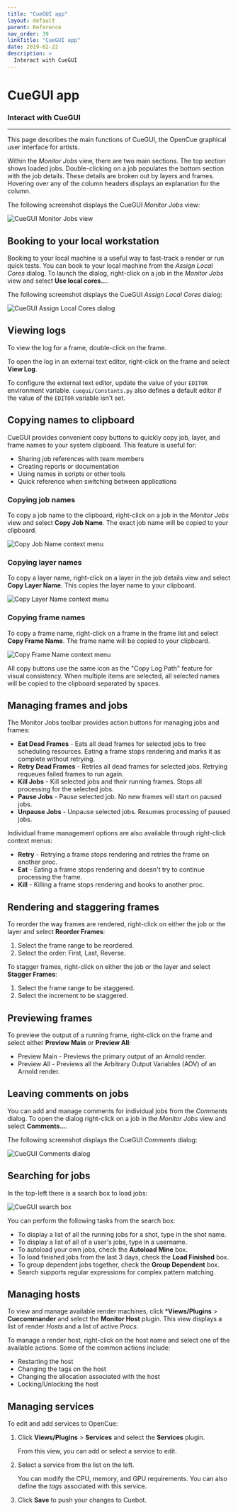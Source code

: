 ```yaml
---
title: "CueGUI app"
layout: default
parent: Reference
nav_order: 39
linkTitle: "CueGUI app"
date: 2019-02-22
description: >
  Interact with CueGUI
---
```


# CueGUI app

### Interact with CueGUI

---

This page describes the main functions of CueGUI, the OpenCue graphical user
interface for artists.

Within the *Monitor Jobs* view, there are two main sections. The top section
shows loaded jobs. Double-clicking on a job populates the bottom section with
the job details. These details are broken out by layers and frames. Hovering
over any of the column headers displays an explanation for the column.

The following screenshot displays the CueGUI *Monitor Jobs* view:

![CueGUI Monitor Jobs view](/assets/images/cuegui_monitor_jobs.png)

## Booking to your local workstation

Booking to your local machine is a useful way to fast-track a render or run
quick tests. You can book to your local machine from the *Assign Local Cores*
dialog. To launch the dialog, right-click on a job in the *Monitor Jobs* view
and select **Use local cores...**.

The following screenshot displays the CueGUI *Assign Local Cores* dialog:

![CueGUI Assign Local Cores dialog](/assets/images/cuegui_use_local.png)

## Viewing logs

To view the log for a frame, double-click on the frame.

To open the log in an external text editor, right-click on the frame and select
**View Log**.

To configure the external text editor, update the value of your `EDITOR`
environment variable. `cuegui/Constants.py` also defines a default editor if the
value of the `EDITOR` variable isn't set.

## Copying names to clipboard

CueGUI provides convenient copy buttons to quickly copy job, layer, and frame names to your system clipboard. This feature is useful for:

- Sharing job references with team members
- Creating reports or documentation
- Using names in scripts or other tools
- Quick reference when switching between applications

### Copying job names

To copy a job name to the clipboard, right-click on a job in the *Monitor Jobs* view and select **Copy Job Name**. The exact job name will be copied to your clipboard.

![Copy Job Name context menu](/assets/images/cuegui/cuegui_copy_job_name.png)

### Copying layer names

To copy a layer name, right-click on a layer in the job details view and select **Copy Layer Name**. This copies the layer name to your clipboard.

![Copy Layer Name context menu](/assets/images/cuegui/cuegui_copy_layer_name.png)

### Copying frame names

To copy a frame name, right-click on a frame in the frame list and select **Copy Frame Name**. The frame name will be copied to your clipboard.

![Copy Frame Name context menu](/assets/images/cuegui/cuegui_copy_frame_name.png)

All copy buttons use the same icon as the "Copy Log Path" feature for visual consistency. When multiple items are selected, all selected names will be copied to the clipboard separated by spaces.

## Managing frames and jobs

The Monitor Jobs toolbar provides action buttons for managing jobs and frames:

*   **Eat Dead Frames** - Eats all dead frames for selected jobs to free scheduling resources. Eating a frame stops rendering and marks it as complete without retrying.
*   **Retry Dead Frames** - Retries all dead frames for selected jobs. Retrying requeues failed frames to run again.
*   **Kill Jobs** - Kill selected jobs and their running frames. Stops all processing for the selected jobs.
*   **Pause Jobs** - Pause selected job. No new frames will start on paused jobs.
*   **Unpause Jobs** - Unpause selected jobs. Resumes processing of paused jobs.

Individual frame management options are also available through right-click context menus:

*   **Retry** - Retrying a frame stops rendering and retries the frame on another proc.
*   **Eat** - Eating a frame stops rendering and doesn't try to continue processing the frame.
*   **Kill** - Killing a frame stops rendering and books to another proc.

## Rendering and staggering frames

To reorder the way frames are rendered, right-click on either the job or the
layer and select **Reorder Frames**:

1.  Select the frame range to be reordered.
1.  Select the order: First, Last, Reverse.

To stagger frames, right-click on either the job or the layer and select
**Stagger Frames**:

1.  Select the frame range to be staggered.
1.  Select the increment to be staggered.

## Previewing frames

To preview the output of a running frame, right-click on the frame and select
either **Preview Main** or **Preview All**:

*   Preview Main - Previews the primary output of an Arnold render.
*   Preview All - Previews all the Arbitrary Output Variables (AOV) of an Arnold
    render.

## Leaving comments on jobs

You can add and manage comments for individual jobs from the *Comments* dialog.
To open the dialog right-click on a job in the *Monitor Jobs* view and select
**Comments...**.

The following screenshot displays the CueGUI *Comments* dialog:

![CueGUI Comments dialog](/assets/images/cuegui_comments.png)

## Searching for jobs

In the top-left there is a search box to load jobs:

![CueGUI search box](/assets/images/cuegui_search.png)

You can perform the following tasks from the search box:

*   To display a list of all the running jobs for a shot, type in the shot name.
*   To display a list of all of a user's jobs, type in a username.
*   To autoload your own jobs, check the **Autoload Mine** box.
*   To load finished jobs from the last 3 days, check the **Load Finished** box.
*   To group dependent jobs together, check the **Group Dependent** box.
*   Search supports regular expressions for complex pattern matching.

## Managing hosts

To view and manage available render machines, click ***Views/Plugins** >
**Cuecommander** and select the **Monitor Host** plugin. This view displays a
list of render *Hosts* and a list of active *Procs*.

To manage a render host, right-click on the host name and select one of the
available actions. Some of the common actions include:

*   Restarting the host
*   Changing the tags on the host
*   Changing the allocation associated with the host
*   Locking/Unlocking the host

## Managing services

To edit and add services to OpenCue:

1.  Click **Views/Plugins** > **Services** and select the **Services** plugin.

    From this view, you can add or select a service to edit.

1.  Select a service from the list on the left.

    You can modify the CPU, memory, and GPU requirements. You can also define
    the *tags* associated with this service.

1.  Click **Save** to push your changes to Cuebot.

